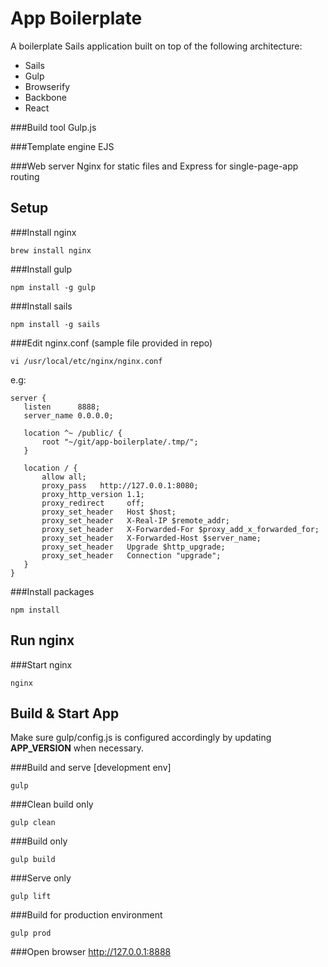 App Boilerplate
===============
A boilerplate Sails application built on top of the following architecture:

<ul>
    <li>Sails</li>
    <li>Gulp</li>
    <li>Browserify</li>
    <li>Backbone</li>
    <li>React</li>
</ul>

###Build tool
Gulp.js

###Template engine
EJS

###Web server
Nginx for static files and Express for single-page-app routing



Setup
-----

###Install nginx
```
brew install nginx
```

###Install gulp
```
npm install -g gulp
```

###Install sails
```
npm install -g sails
```

###Edit nginx.conf (sample file provided in repo)
```
vi /usr/local/etc/nginx/nginx.conf
```

e.g:
```
server {
   listen      8888;
   server_name 0.0.0.0;

   location ^~ /public/ {
       root "~/git/app-boilerplate/.tmp/";
   }

   location / {
       allow all;
       proxy_pass   http://127.0.0.1:8080;
       proxy_http_version 1.1;
       proxy_redirect     off;
       proxy_set_header   Host $host;
       proxy_set_header   X-Real-IP $remote_addr;
       proxy_set_header   X-Forwarded-For $proxy_add_x_forwarded_for;
       proxy_set_header   X-Forwarded-Host $server_name;
       proxy_set_header   Upgrade $http_upgrade;
       proxy_set_header   Connection "upgrade";
   }
}
```


###Install packages
```
npm install
```


Run nginx
---------

###Start nginx
```
nginx
```

Build & Start App
-----------------
Make sure gulp/config.js is configured accordingly by updating **APP_VERSION** when necessary.

###Build and serve [development env]
```
gulp
```

###Clean build only
```
gulp clean
```

###Build only
```
gulp build
```

###Serve only
```
gulp lift
```

###Build for production environment
```
gulp prod
```


###Open browser
http://127.0.0.1:8888
